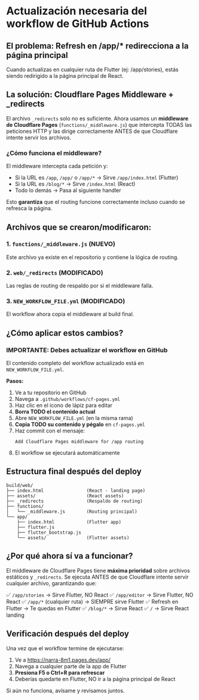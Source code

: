 # Actualización necesaria del workflow de GitHub Actions

## El problema: Refresh en /app/* redirecciona a la página principal

Cuando actualizas en cualquier ruta de Flutter (ej: /app/stories), estás siendo redirigido
a la página principal de React.

## La solución: Cloudflare Pages Middleware + _redirects

El archivo `_redirects` solo no es suficiente. Ahora usamos un **middleware de Cloudflare Pages**
(`functions/_middleware.js`) que intercepta TODAS las peticiones HTTP y las dirige correctamente
ANTES de que Cloudflare intente servir los archivos.

### ¿Cómo funciona el middleware?

El middleware intercepta cada petición y:
- Si la URL es `/app`, `/app/` o `/app/*` → Sirve `/app/index.html` (Flutter)
- Si la URL es `/blog/*` → Sirve `/index.html` (React)
- Todo lo demás → Pasa al siguiente handler

Esto **garantiza** que el routing funcione correctamente incluso cuando se refresca la página.

## Archivos que se crearon/modificaron:

### 1. `functions/_middleware.js` (NUEVO)
Este archivo ya existe en el repositorio y contiene la lógica de routing.

### 2. `web/_redirects` (MODIFICADO)
Las reglas de routing de respaldo por si el middleware falla.

### 3. `NEW_WORKFLOW_FILE.yml` (MODIFICADO)
El workflow ahora copia el middleware al build final.

## ¿Cómo aplicar estos cambios?

### IMPORTANTE: Debes actualizar el workflow en GitHub

El contenido completo del workflow actualizado está en `NEW_WORKFLOW_FILE.yml`.

**Pasos:**
1. Ve a tu repositorio en GitHub
2. Navega a `.github/workflows/cf-pages.yml`
3. Haz clic en el icono de lápiz para editar
4. **Borra TODO el contenido actual**
5. Abre `NEW_WORKFLOW_FILE.yml` (en la misma rama)
6. **Copia TODO su contenido y pégalo** en `cf-pages.yml`
7. Haz commit con el mensaje:
   ```
   Add Cloudflare Pages middleware for /app routing
   ```
8. El workflow se ejecutará automáticamente

## Estructura final después del deploy

```
build/web/
├── index.html                (React - landing page)
├── assets/                   (React assets)
├── _redirects                (Respaldo de routing)
├── functions/
│   └── _middleware.js        (Routing principal)
└── app/
    ├── index.html            (Flutter app)
    ├── flutter.js
    ├── flutter_bootstrap.js
    └── assets/               (Flutter assets)
```

## ¿Por qué ahora sí va a funcionar?

El middleware de Cloudflare Pages tiene **máxima prioridad** sobre archivos estáticos y `_redirects`.
Se ejecuta ANTES de que Cloudflare intente servir cualquier archivo, garantizando que:

✅ `/app/stories` → Sirve Flutter, NO React
✅ `/app/editor` → Sirve Flutter, NO React
✅ `/app/*` (cualquier ruta) → SIEMPRE sirve Flutter
✅ Refresh en Flutter → Te quedas en Flutter
✅ `/blog/*` → Sirve React
✅ `/` → Sirve React landing

## Verificación después del deploy

Una vez que el workflow termine de ejecutarse:

1. Ve a https://narra-8m1.pages.dev/app/
2. Navega a cualquier parte de la app de Flutter
3. **Presiona F5 o Ctrl+R para refrescar**
4. Deberías quedarte en Flutter, NO ir a la página principal de React

Si aún no funciona, avísame y revisamos juntos.

